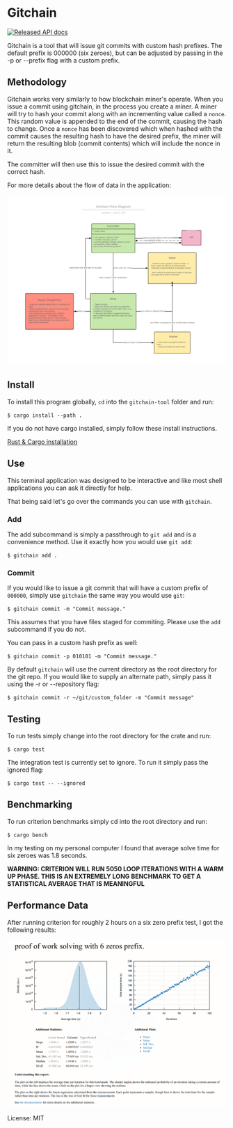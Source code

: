 # Gitchain

[![Released API docs](https://readthedocs.org/projects/pip/badge/?version=latest&style=plastic)](https://prismaphonic.github.io/gitchain/gitchain/index.html)

Gitchain is a tool that will issue git commits with custom hash prefixes. The default prefix
is 000000 (six zeroes), but can be adjusted by passing in the -p or --prefix flag with a custom
prefix.

## Methodology

Gitchain works very similarly to how blockchain miner's operate.  When you issue a commit using
gitchain, in the process you create a miner.  A miner will try to hash your commit along with
an incrementing value called a `nonce`. This random value is appended to the end of the commit, causing the
hash to change.  Once a `nonce` has been discovered which when hashed with the commit causes the
resulting hash to have the desired prefix, the miner will return the resulting blob (commit contents)
which will include the nonce in it.

The committer will then use this to issue the desired commit with the correct hash.

For more details about the flow of data in the application:

![Gitchain Flow Diagram](./images/Gitchain-Flow-Diagram.png)

## Install

To install this program globally, `cd` into the `gitchain-tool` folder and run:

```console
$ cargo install --path .
```

If you do not have cargo installed, simply follow these install instructions.

[Rust & Cargo installation](https://rustup.rs/)

## Use

This terminal application was designed to be interactive and like most shell applications you can
ask it directly for help.

That being said let's go over the commands you can use with `gitchain`.

### Add

The add subcommand is simply a passthrough to `git add` and is a convenience method.  Use it exactly
how you would use `git add`:

```console
$ gitchain add .
```

### Commit

If you would like to issue a git commit that will have a custom prefix of `000000`, simply use
`gitchain` the same way you would use `git`:

```console
$ gitchain commit -m "Commit message."
```

This assumes that you have files staged for commiting.  Please use the `add` subcommand if you do not.

You can pass in a custom hash prefix as well:

```console
$ gitchain commit -p 010101 -m "Commit message."
```

By default `gitchain` will use the current directory as the root directory for the git repo.
If you would like to supply an alternate path, simply pass it using the -r or --repository flag:

```console
$ gitchain commit -r ~/git/custom_folder -m "Commit message"
```

## Testing

To run tests simply change into the root directory for the crate and run:

```console
$ cargo test
```

The integration test is currently set to ignore.  To run it simply pass the ignored flag:

```console
$ cargo test -- --ignored
```

## Benchmarking

To run criterion benchmarks simply cd into the root directory and run:

```console
$ cargo bench
```

In my testing on my personal computer I found that average solve time for six zeroes was 1.8 seconds.

**WARNING: CRITERION WILL RUN 5050 LOOP ITERATIONS WITH A WARM UP PHASE.  THIS IS AN EXTREMELY
LONG BENCHMARK TO GET A STATISTICAL AVERAGE THAT IS MEANINGFUL**

## Performance Data

After running criterion for roughly 2 hours on a six zero prefix test, I got the following results:

![Mining Benchmarks](./images/Gitchain-Benchmarks.png)

License: MIT
